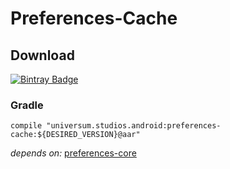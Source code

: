 Preferences-Cache
===============

## Download ##
[![Bintray Badge](https://api.bintray.com/packages/universum-studios/android/universum.studios.android%3Apreferences/images/download.svg)](https://bintray.com/universum-studios/android/universum.studios.android%3Apreferences/_latestVersion)

### Gradle ###

    compile "universum.studios.android:preferences-cache:${DESIRED_VERSION}@aar"

_depends on:_
[preferences-core](https://github.com/universum-studios/android_preferences/tree/master/library-core)